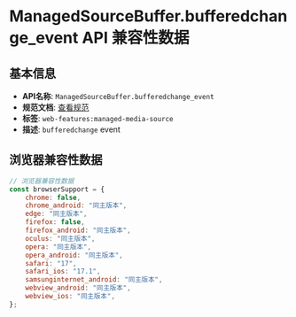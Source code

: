 # ManagedSourceBuffer.bufferedchange_event API 兼容性数据

## 基本信息

- **API名称**: `ManagedSourceBuffer.bufferedchange_event`
- **规范文档**: [查看规范](https://w3c.github.io/media-source/#dfn-bufferedchange)
- **标签**: `web-features:managed-media-source`
- **描述**: `bufferedchange` event

## 浏览器兼容性数据

```javascript
// 浏览器兼容性数据
const browserSupport = {
    chrome: false,
    chrome_android: "同主版本",
    edge: "同主版本",
    firefox: false,
    firefox_android: "同主版本",
    oculus: "同主版本",
    opera: "同主版本",
    opera_android: "同主版本",
    safari: "17",
    safari_ios: "17.1",
    samsunginternet_android: "同主版本",
    webview_android: "同主版本",
    webview_ios: "同主版本",
};

```


